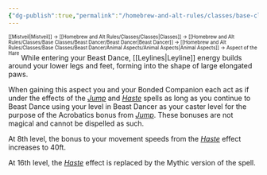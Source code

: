 ```yaml
---
{"dg-publish":true,"permalink":"/homebrew-and-alt-rules/classes/base-classes/beast-dancer/animal-aspects/aspect-of-the-hare/"}
---
```


<sup><sup>[[Mistveil\|Mistveil]] → [[Homebrew and Alt Rules/Classes/Classes\|Classes]] → [[Homebrew and Alt Rules/Classes/Base Classes/Beast Dancer/Beast Dancer\|Beast Dancer]] → [[Homebrew and Alt Rules/Classes/Base Classes/Beast Dancer/Animal Aspects/Animal Aspects\|Animal Aspects]] → Aspect of the Hare</sup></sup>
While entering your Beast Dance, [[Leylines\|Leyline]] energy builds around your lower legs and feet, forming into the shape of large elongated paws.

When gaining this aspect you and your Bonded Companion each act as if under the effects of the *[Jump](https://www.d20pfsrd.com/magic/all-spells/j/jump/)* and *[Haste](https://www.d20pfsrd.com/magic/all-spells/h/haste/)* spells as long as you continue to Beast Dance using your level in Beast Dancer as your caster level for the purpose of the Acrobatics bonus from *[Jump](https://www.d20pfsrd.com/magic/all-spells/j/jump/)*. These bonuses are not magical and cannot be dispelled as such.

At 8th level, the bonus to your movement speeds from the *[Haste](https://www.d20pfsrd.com/magic/all-spells/h/haste/)* effect increases to 40ft.

At 16th level, the *[Haste](https://www.d20pfsrd.com/magic/all-spells/h/haste/)* effect is replaced by the Mythic version of the spell.